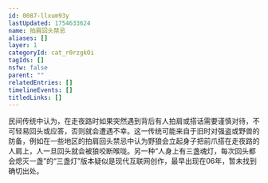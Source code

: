 ```yaml
---
id: 0087-llxum93y
lastUpdated: 1754633624
name: 拍肩回头禁忌
aliases: []
layer: 1
categoryId: cat_r0rzgkOi
tagIds: []
nsfw: false
parent: ""
relatedEntries: []
timelineEvents: []
titledLinks: []
---
```


民间传统中认为，在走夜路时如果突然遇到背后有人拍肩或搭话需要谨慎对待，不可轻易回头或应答，否则就会遭遇不幸。这一传统可能来自于旧时对强盗或野兽的防备，例如在一些地区的拍肩回头禁忌中认为野狼会立起身子把前爪搭在走夜路的人肩上，人一旦回头就会被狼咬断喉咙。另一种“人身上有三盏魂灯，每次回头都会熄灭一盏”的“三盏灯”版本疑似是现代互联网创作，最早出现在06年，暂未找到确切出处。